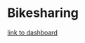 # Bikesharing
[link to dashboard](https://public.tableau.com/profile/k.sharma#!/vizhome/Bikesharing_Story/Deliverable)
